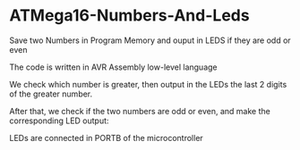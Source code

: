 # ATMega16-Numbers-And-Leds
Save two Numbers in Program Memory and ouput in LEDS if they are odd or even

The code is written in AVR Assembly low-level language

We check which number is greater, then output in the LEDs the last 2 digits of the greater number.

After that, we check if the two numbers are odd or even, and make the corresponding LED output:

LEDs are connected in PORTB of the microcontroller
